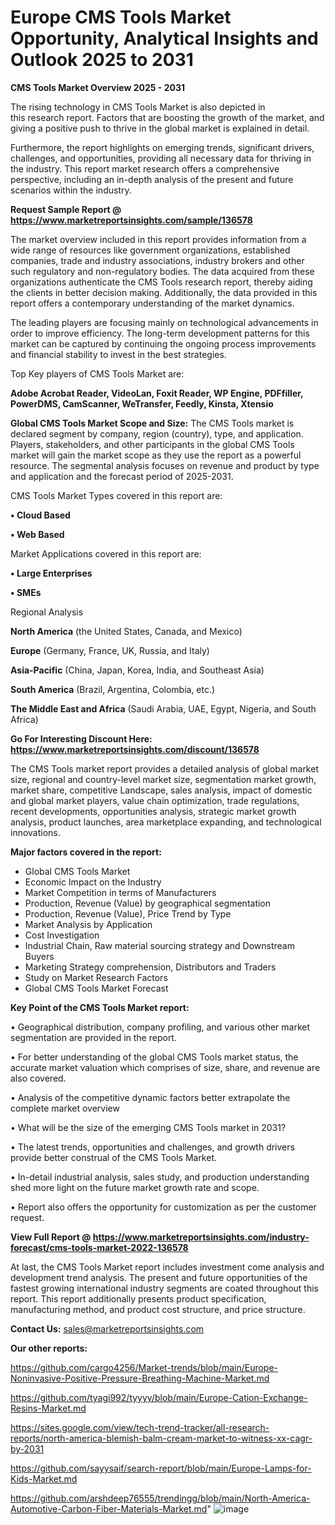 # Europe CMS Tools Market Opportunity, Analytical Insights and Outlook 2025 to 2031

<Strong> CMS Tools Market Overview 2025 - 2031</strong>

The rising technology in CMS Tools Market is also depicted in this research report. Factors that are boosting the growth of the market, and giving a positive push to thrive in the global market is explained in detail.

Furthermore, the report highlights on emerging trends, significant drivers, challenges, and opportunities, providing all necessary data for thriving in the industry. This report market research offers a comprehensive perspective, including an in-depth analysis of the present and future scenarios within the industry.

<strong>Request Sample Report @ <a href=https://www.marketreportsinsights.com/sample/136578>https://www.marketreportsinsights.com/sample/136578</a></strong>

The market overview included in this report provides information from a wide range of resources like government organizations, established companies, trade and industry associations, industry brokers and other such regulatory and non-regulatory bodies. The data acquired from these organizations authenticate the CMS Tools research report, thereby aiding the clients in better decision making. Additionally, the data provided in this report offers a contemporary understanding of the market dynamics.

The leading players are focusing mainly on technological advancements in order to improve efficiency. The long-term development patterns for this market can be captured by continuing the ongoing process improvements and financial stability to invest in the best strategies.

Top Key players of CMS Tools Market are:

<strong>Adobe Acrobat Reader, VideoLan, Foxit Reader, WP Engine, PDFfiller, PowerDMS, CamScanner, WeTransfer, Feedly, Kinsta, Xtensio</strong>

<strong><b>Global CMS Tools Market Scope and Size:</b></strong>
The CMS Tools market is declared segment by company, region (country), type, and application. Players, stakeholders, and other participants in the global CMS Tools market will gain the market scope as they use the report as a powerful resource. The segmental analysis focuses on revenue and product by type and application and the forecast period of 2025-2031.

CMS Tools Market Types covered in this report are:

<strong>• Cloud Based

• Web Based</strong>

Market Applications covered in this report are:

<strong>• Large Enterprises

• SMEs</strong> 

Regional Analysis

<strong>North America</strong> (the United States, Canada, and Mexico)

<strong>Europe</strong> (Germany, France, UK, Russia, and Italy)

<strong>Asia-Pacific</strong> (China, Japan, Korea, India, and Southeast Asia)

<strong>South America</strong> (Brazil, Argentina, Colombia, etc.)

<strong>The Middle East and Africa</strong> (Saudi Arabia, UAE, Egypt, Nigeria, and South Africa)

<strong>Go For Interesting Discount Here: <a href=https://www.marketreportsinsights.com/discount/136578>https://www.marketreportsinsights.com/discount/136578</a></strong>

The CMS Tools market report provides a detailed analysis of global market size, regional and country-level market size, segmentation market growth, market share, competitive Landscape, sales analysis, impact of domestic and global market players, value chain optimization, trade regulations, recent developments, opportunities analysis, strategic market growth analysis, product launches, area marketplace expanding, and technological innovations.

<strong><b>Major factors covered in the report:</b></strong>
<ul>
  <li>Global CMS Tools Market </li>
  <li>Economic Impact on the Industry</li>
  <li>Market Competition in terms of Manufacturers</li>
  <li>Production, Revenue (Value) by geographical segmentation</li>
  <li>Production, Revenue (Value), Price Trend by Type</li>
  <li>Market Analysis by Application</li>
  <li>Cost Investigation</li>
  <li>Industrial Chain, Raw material sourcing strategy and Downstream Buyers</li>
  <li>Marketing Strategy comprehension, Distributors and Traders</li>
  <li>Study on Market Research Factors</li>
  <li>Global CMS Tools Market Forecast</li>
</ul>

<strong><b>Key Point of the CMS Tools Market report:</b></strong>

• Geographical distribution, company profiling, and various other market segmentation are provided in the report.

• For better understanding of the global CMS Tools market status, the accurate market valuation which comprises of size, share, and revenue are also covered.

• Analysis of the competitive dynamic factors better extrapolate the complete market overview

• What will be the size of the emerging CMS Tools market in 2031?

• The latest trends, opportunities and challenges, and growth drivers provide better construal of the CMS Tools Market.

• In-detail industrial analysis, sales study, and production understanding shed more light on the future market growth rate and scope.

• Report also offers the opportunity for customization as per the customer request.

<strong><b>View Full Report @ <a href=https://www.marketreportsinsights.com/industry-forecast/cms-tools-market-2022-136578>https://www.marketreportsinsights.com/industry-forecast/cms-tools-market-2022-136578</a></b></strong>


At last, the CMS Tools Market report includes investment come analysis and development trend analysis. The present and future opportunities of the fastest growing international industry segments are coated throughout this report. This report additionally presents product specification, manufacturing method, and product cost structure, and price structure.

<strong>Contact Us:</strong>
sales@marketreportsinsights.com

<strong>Our other reports:</strong>

<a href=https://github.com/cargo4256/Market-trends/blob/main/Europe-Noninvasive-Positive-Pressure-Breathing-Machine-Market.md>https://github.com/cargo4256/Market-trends/blob/main/Europe-Noninvasive-Positive-Pressure-Breathing-Machine-Market.md</a>

<a href=https://github.com/tyagi992/tyyyy/blob/main/Europe-Cation-Exchange-Resins-Market.md>https://github.com/tyagi992/tyyyy/blob/main/Europe-Cation-Exchange-Resins-Market.md</a>

<a href=https://sites.google.com/view/tech-trend-tracker/all-research-reports/north-america-blemish-balm-cream-market-to-witness-xx-cagr-by-2031>https://sites.google.com/view/tech-trend-tracker/all-research-reports/north-america-blemish-balm-cream-market-to-witness-xx-cagr-by-2031</a>

<a href=https://github.com/sayysaif/search-report/blob/main/Europe-Lamps-for-Kids-Market.md>https://github.com/sayysaif/search-report/blob/main/Europe-Lamps-for-Kids-Market.md</a>

<a href=https://github.com/arshdeep76555/trendingg/blob/main/North-America-Automotive-Carbon-Fiber-Materials-Market.md>https://github.com/arshdeep76555/trendingg/blob/main/North-America-Automotive-Carbon-Fiber-Materials-Market.md</a>"
![image](https://github.com/user-attachments/assets/15479e4b-89aa-4f81-981c-d080f8a18378)
